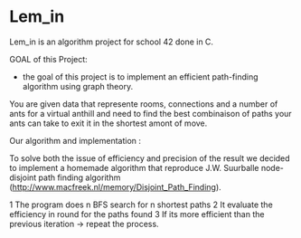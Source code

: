 # Lem_in

Lem_in is an algorithm project for school 42 done in C.

GOAL of this Project:

- the goal of this project is to implement an efficient path-finding algorithm using graph theory.

You are given data that represente rooms, connections and a number of ants for a virtual anthill and
need to find the best combinaison of paths your ants can take to exit it in the shortest amont of move.

Our algorithm and implementation :

To solve both the issue of efficiency and precision of the result we decided to implement a homemade algorithm 
that reproduce J.W. Suurballe node-disjoint path finding algorithm (http://www.macfreek.nl/memory/Disjoint_Path_Finding).

1 The program does n BFS search for n shortest paths 
2 It evaluate the efficiency in round for the paths found
3 If its more efficient than the previous iteration -> repeat the process.

